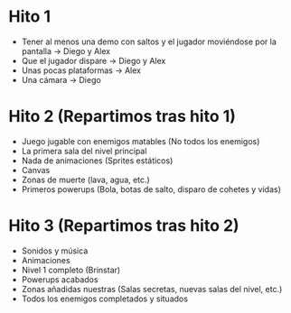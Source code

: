 ﻿# Hito 1
  - Tener al menos una demo con saltos y el jugador moviéndose por la pantalla -> Diego y Alex
  - Que el jugador dispare -> Diego y Alex
  - Unas pocas plataformas -> Alex
  - Una cámara -> Diego
  
# Hito 2 (Repartimos tras hito 1)
  - Juego jugable con enemigos matables (No todos los enemigos)
  - La primera sala del nivel principal
  - Nada de animaciones (Sprites estáticos)
  - Canvas
  - Zonas de muerte (lava, agua, etc.)
  - Primeros powerups (Bola, botas de salto, disparo de cohetes y vidas)

# Hito 3 (Repartimos tras hito 2)
  - Sonidos y música 
  - Animaciones
  - Nivel 1 completo (Brinstar)
  - Powerups acabados
  - Zonas añadidas nuestras (Salas secretas, nuevas salas del nivel, etc.)
  - Todos los enemigos completados y situados 
